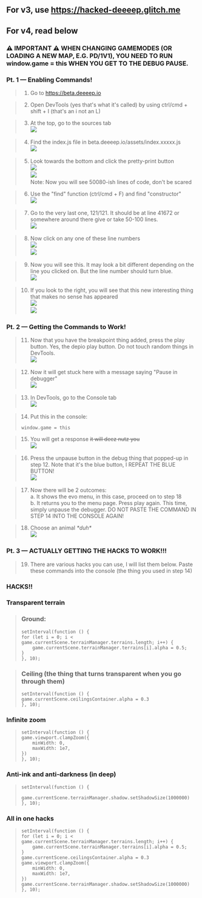 ## For v3, use https://hacked-deeeep.glitch.me  

## For v4, read below
### ⚠ IMPORTANT ⚠ WHEN CHANGING GAMEMODES (OR LOADING A NEW MAP, E.G. PD/1V1), YOU NEED TO RUN window.game = this WHEN YOU GET TO THE DEBUG PAUSE.
### Pt. 1 — Enabling Commands!
> 1. Go to https://beta.deeeep.io

> 2. Open DevTools (yes that's what it's called) by using ctrl/cmd + shift + I (that's an i not an L)

> 3. At the top, go to the sources tab  
> ![](https://raw.githubusercontent.com/ThePiGuy3141/DeeeepioHackedClient/main/img/3.png)

> 4. Find the index.js file in beta.deeeep.io/assets/index.xxxxx.js  
> ![](https://raw.githubusercontent.com/ThePiGuy3141/DeeeepioHackedClient/main/img/4.png)

> 5. Look towards the bottom and click the pretty-print button  
> ![](https://raw.githubusercontent.com/ThePiGuy3141/DeeeepioHackedClient/main/img/5_1.png)  
> ![](https://raw.githubusercontent.com/ThePiGuy3141/DeeeepioHackedClient/main/img/5_2.png)  
> Note: Now you will see 50080-ish lines of code, don't be scared

> 6. Use the "find" function (ctrl/cmd + F) and find "constructor"  
> ![](https://raw.githubusercontent.com/ThePiGuy3141/DeeeepioHackedClient/main/img/6.png)

> 7. Go to the very last one, 121/121. It should be at line 41672 or somewhere around there give or take 50-100 lines.  
> ![](https://raw.githubusercontent.com/ThePiGuy3141/DeeeepioHackedClient/main/img/7.png)

> 8. Now click on any one of these line numbers  
> ![](https://raw.githubusercontent.com/ThePiGuy3141/DeeeepioHackedClient/main/img/8_1.png)  
> ![](https://raw.githubusercontent.com/ThePiGuy3141/DeeeepioHackedClient/main/img/8_2.png)

> 9. Now you will see this. It may look a bit different depending on the line you clicked on. But the line number should turn blue.  
> ![](https://raw.githubusercontent.com/ThePiGuy3141/DeeeepioHackedClient/main/img/9.png)

> 10. If you look to the right, you will see that this new interesting thing that makes no sense has appeared  
> ![](https://raw.githubusercontent.com/ThePiGuy3141/DeeeepioHackedClient/main/img/10_1.png)  
> ![](https://raw.githubusercontent.com/ThePiGuy3141/DeeeepioHackedClient/main/img/10_2.png)

### Pt. 2 — Getting the Commands to Work!
> 11. Now that you have the breakpoint thing added, press the play button. Yes, the depio play button. Do not touch random things in DevTools.  
> ![](https://raw.githubusercontent.com/ThePiGuy3141/DeeeepioHackedClient/main/img/11.png)

> 12. Now it will get stuck here with a message saying "Pause in debugger"  
> ![](https://raw.githubusercontent.com/ThePiGuy3141/DeeeepioHackedClient/main/img/12.png)

> 13. In DevTools, go to the Console tab  
> ![](https://raw.githubusercontent.com/ThePiGuy3141/DeeeepioHackedClient/main/img/13.png)

> 14. Put this in the console:
> ```
> window.game = this
> ```

> 15. You will get a response ~~it will deez nutz you~~  
> ![](https://raw.githubusercontent.com/ThePiGuy3141/DeeeepioHackedClient/main/img/15.png)

> 16. Press the unpause button in the debug thing that popped-up in step 12. Note that it's the blue button, I REPEAT THE BLUE BUTTON!  
> ![](https://raw.githubusercontent.com/ThePiGuy3141/DeeeepioHackedClient/main/img/16.png)

> 17. Now there will be 2 outcomes:  
>   a. It shows the evo menu, in this case, proceed on to step 18  
>   b. It returns you to the menu page. Press play again. This time, simply unpause the debugger. DO NOT PASTE THE COMMAND IN STEP 14 INTO THE CONSOLE AGAIN!

> 18. Choose an animal *\*duh\**  
> ![](https://raw.githubusercontent.com/ThePiGuy3141/DeeeepioHackedClient/main/img/18.png)

### Pt. 3 — ACTUALLY GETTING THE HACKS TO WORK!!!

> 19. There are various hacks you can use, I will list them below. Paste these commands into the console (the thing you used in step 14)

### **HACKS!!**

### **Transparent terrain**

> ### **Ground:**
> ```
> setInterval(function () {
> for (let i = 0; i < game.currentScene.terrainManager.terrains.length; i++) {
>     game.currentScene.terrainManager.terrains[i].alpha = 0.5;
> }
> }, 10);
> ```

> ### **Ceiling (the thing that turns transparent when you go through them)**
> ```
> setInterval(function () {
> game.currentScene.ceilingsContainer.alpha = 0.3
> }, 10);
> ```

### **Infinite zoom**

> ```
> setInterval(function () {
> game.viewport.clampZoom({
>     minWidth: 0,
>     maxWidth: 1e7,
> })
> }, 10);
> ```

### **Anti-ink and anti-darkness (in deep)**

> ```
> setInterval(function () {
>     game.currentScene.terrainManager.shadow.setShadowSize(1000000)
> }, 10);
> ```

### **All in one hacks**

> ```
> setInterval(function () {
> for (let i = 0; i < game.currentScene.terrainManager.terrains.length; i++) {
>     game.currentScene.terrainManager.terrains[i].alpha = 0.5;
> }
> game.currentScene.ceilingsContainer.alpha = 0.3
> game.viewport.clampZoom({
>     minWidth: 0,
>     maxWidth: 1e7,
> })
> game.currentScene.terrainManager.shadow.setShadowSize(1000000)
> }, 10);
> ```
